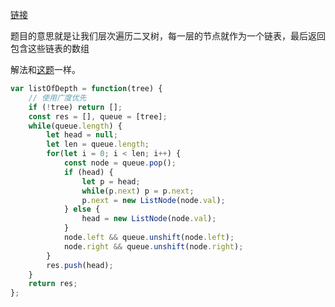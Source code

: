 [链接](https://leetcode-cn.com/problems/list-of-depth-lcci/)

题目的意思就是让我们层次遍历二叉树，每一层的节点就作为一个链表，最后返回包含这些链表的数组

解法和[这题](./剑指Offer%2032-II%20从上到下打印二叉树.md)一样。

```javascript
var listOfDepth = function(tree) {
    // 使用广度优先
    if (!tree) return [];
    const res = [], queue = [tree];
    while(queue.length) {
        let head = null;
        let len = queue.length;
        for(let i = 0; i < len; i++) {
            const node = queue.pop();
            if (head) {
                let p = head;
                while(p.next) p = p.next;
                p.next = new ListNode(node.val);
            } else {
                head = new ListNode(node.val);
            }
            node.left && queue.unshift(node.left);
            node.right && queue.unshift(node.right);
        }
        res.push(head);
    }
    return res;
};
```